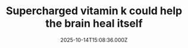 ---
title: "Supercharged vitamin k could help the brain heal itself"
date: 2025-10-14T15:08:36.000Z
category: Health
externalLink: "https://www.sciencedaily.com/releases/2025/10/251014014312.htm"
image: ""
excerpt: "Researchers have synthesized enhanced vitamin K analogues that outperform natural vitamin K in promoting neuron growth. The new compounds, which combine vitamin K with retinoic acid, activate the mGluR1 receptor to drive neurogenesis. They also efficiently cross the blood-brain barrier and show stability in vivo. This discovery could pave the way for regenerative treatments for Alzheimer’s and related diseases.…"
---